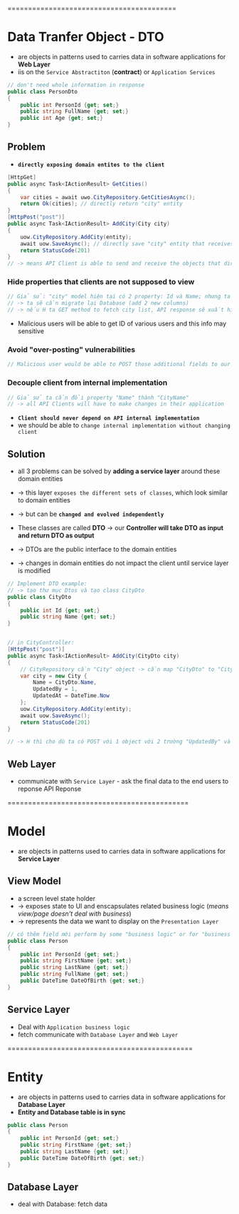 =========================================
# Data Tranfer Object - DTO
* are objects in patterns used to carries data in software applications for **Web Layer**
* iis on the `Service Abstractiton` (**contract**) or `Application Services`
```cs
// don't need whole information in response 
public class PersonDto 
{
    public int PersonId {get; set;}
    public string FullName {get; set;}
    public int Age {get; set;}
} 
```

## Problem
* **`directly exposing domain entites to the client`**
```cs
[HttpGet]
public async Task<IActionResult> GetCities()
{
    var cities = await uwo.CityRepository.GetCitiesAsync();
    return Ok(cities); // directly return "city" entity
}
[HttpPost("post")]
public async Task<IActionResult> AddCity(City city)
{
    uow.CityRepository.AddCity(entity); 
    await uow.SaveAsync(); // directly save "city" entity that receives from client
    return StatusCode(201)
}
// -> means API Client is able to send and receive the objects that directly map to database table
```

### Hide properties that clients are not supposed to view
```cs
// Giả sử: "city" model hiện tại có 2 property: Id và Name; nhưng ta muốn thêm 2 additinal fiels nữa : UpdatedAt và UpdatedBy
// -> ta sẽ cần migrate lại Database (add 2 new columns)
// -> nếu H ta GET method to fetch city list, API response sẽ xuất hiện thêm 2 trường mới
```
* Malicious users will be able to get ID of various users and this info may sensitive

### Avoid "over-posting" vulnerabilities
```cs
// Malicious user would be able to POST those additional fields to our API method and save successfully to database, that they are not supposed to POST
```

### Decouple client from internal implementation 
```cs
// Giả sử ta cần đổi property "Name" thành "CityName"
// -> all API Clients will have to make changes in their application
```
* **`Client should never depend on API internal implementation`**
* we should be able to `change internal implementation without changing client`

## Solution
* all 3 problems can be solved by **adding a service layer** around these domain entities
* -> this layer `exposes the different sets of classes`, which look similar to domain entities
* -> but can be **`changed and evolved independently`**

* These classes are called **DTO** -> our **Controller will take DTO as input and return DTO as output**
* -> DTOs are the public interface to the domain entities
* -> changes in domain entities do not impact the client until service layer is modified

```cs
// Implement DTO example:
// -> tạo thư mục Dtos và tạo class CityDto
public class CityDto 
{
    public int Id {get; set;}
    public string Name {get; set;}
}


// in CityController:
[HttpPost("post")]
public async Task<IActionResult> AddCity(CityDto city)
{
    // CityRepository cần "City" object -> cần map "CityDto" to "City" 
    var city = new City {
        Name = CityDto.Name,
        UpdatedBy = 1,
        UpdatedAt = DateTime.Now
    };
    uow.CityRepository.AddCity(entity); 
    await uow.SaveAsync(); 
    return StatusCode(201)
}

// -> H thì cho dù ta có POST với 1 object với 2 trường "UpdatedBy" và "UpdatedAt" thì JSON fomatter cũng sẽ ignore
```

## Web Layer
* communicate with `Service Layer` - ask the final data to the end users to reponse API Reponse 

============================================
# Model
* are objects in patterns used to carries data in software applications for **Service Layer**

## View Model
* a screen level state holder 
* -> exposes state to UI and enscapsulates related business logic (_means view/page doesn't deal with business_)
* -> represents the data we want to display on the `Presentation Layer`
```cs
// có thêm field mới perform by some "business logic" or for "business logic"
public class Person 
{
    public int PersonId {get; set;}
    public string FirstName {get; set;}
    public string LastName {get; set;}
    public string FullName {get; set;}
    public DateTime DateOfBirth {get; set;}
}
```

## Service Layer
* Deal with `Application business logic`
* fetch communicate with `Database Layer` and `Web Layer`

=============================================
# Entity
* are objects in patterns used to carries data in software applications for **Database Layer**
* **Entity and Database table is in sync**

```cs
public class Person 
{
    public int PersonId {get; set;}
    public string FirstName {get; set;}
    public string LastName {get; set;}
    public DateTime DateOfBirth {get; set;}
}
```
## Database Layer
* deal with Database: fetch data 
